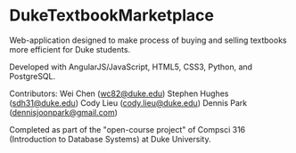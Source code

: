 DukeTextbookMarketplace
=======================
Web-application designed to make process of buying and selling textbooks more efficient for Duke students.

Developed with AngularJS/JavaScript, HTML5, CSS3, Python, and PostgreSQL.

Contributors:
Wei Chen (wc82@duke.edu)
Stephen Hughes (sdh31@duke.edu)
Cody Lieu (cody.lieu@duke.edu)
Dennis Park (dennisjoonpark@gmail.com)

Completed as part of the "open-course project" of Compsci 316 (Introduction to Database Systems) at Duke University.